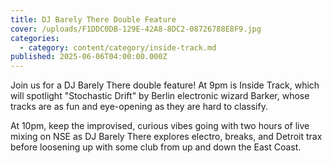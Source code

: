 ```yaml
---
title: DJ Barely There Double Feature
cover: /uploads/F1DDC0DB-129E-42A8-8DC2-08726788E8F9.jpg
categories:
  - category: content/category/inside-track.md
published: 2025-06-06T04:00:00.000Z
---
```


Join us for a DJ Barely There double feature! At 9pm is Inside Track, which will spotlight "Stochastic Drift" by Berlin electronic wizard Barker, whose tracks are as fun and eye-opening as they are hard to classify. 

At 10pm, keep the improvised, curious vibes going with two hours of live mixing on NSE as DJ Barely There explores electro, breaks, and Detroit trax before loosening up with some club from up and down the East Coast. 
